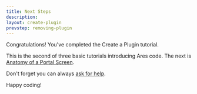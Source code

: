 ```yaml
---
title: Next Steps
description:
layout: create-plugin
prevstep: removing-plugin
---
```


Congratulations! You've completed the Create a Plugin tutorial.

This is the second of three basic tutorials introducing Ares code.  The next is [Anatomy of a Portal Screen](/tutorials/code/portal-anatomy).

Don't forget you can always [ask for help](/feedback). 

Happy coding!
